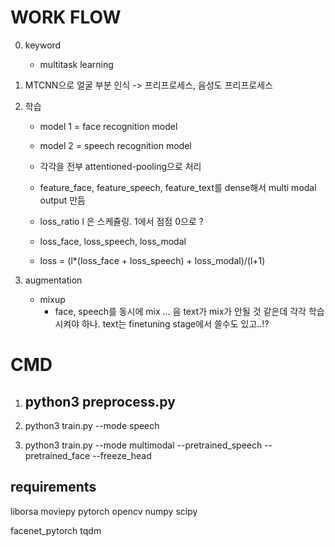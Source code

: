 # WORK FLOW
0. keyword
    - multitask learning
1. MTCNN으로 얼굴 부분 인식 -> 프리프로세스, 음성도 프리프로세스
2. 학습
    - model 1 = face recognition model
    - model 2 = speech recognition model
    - 각각을 전부 attentioned-pooling으로 처리
    - feature_face, feature_speech, feature_text를 dense해서 multi modal output 만듬
    - loss_ratio l 은 스케쥴링. 1에서 점점 0으로 ? 
    
    - loss_face, loss_speech, loss_modal
    - loss = (l*(loss_face + loss_speech) + loss_modal)/(l+1)
    
3. augmentation
    - mixup
        - face, speech를 동시에 mix ... 음 text가 mix가 안될 것 같은데 각각 학습시켜야 하나. text는 finetuning stage에서 쓸수도 있고..!? 

        
# CMD

1. python3 preprocess.py
    -- 
        
2. python3 train.py --mode speech
3. python3 train.py --mode multimodal --pretrained_speech --pretrained_face --freeze_head

## requirements

liborsa
moviepy
pytorch
opencv
numpy
scipy

facenet_pytorch
tqdm
